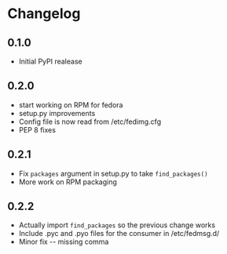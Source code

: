 # Changelog

## 0.1.0

-   Initial PyPI realease

## 0.2.0

-   start working on RPM for fedora
-   setup.py improvements
-   Config file is now read from /etc/fedimg.cfg
-   PEP 8 fixes

## 0.2.1

-   Fix `packages` argument in setup.py to take `find_packages()`
-   More work on RPM packaging

## 0.2.2

-   Actually import `find_packages` so the previous change works
-   Include .pyc and .pyo files for the consumer in /etc/fedmsg.d/
-   Minor fix -- missing comma
